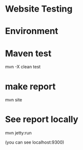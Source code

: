 # Website Testing

# Environment 

# Maven test
mvn -X clean test

# make report
mvn site

# See report locally
mvn jetty:run

(you can see localhost:9300)
